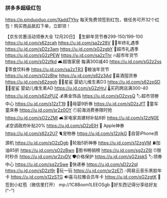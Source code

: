 ### 拼多多超级红包
https://p.pinduoduo.com/Xadd7Yhv
每天免费领签到红包，做任务可开32个红包！购买商品抵扣下单，立即领！

【京东优惠活动领券大全 12月20日】
🥟生鲜年货节券299-150/199-100
https://u.jd.com/s62zcah
https://u.jd.com/sa2z28V
🎅🏻年终礼遇季
https://u.jd.com/sD2z3am
https://u.jd.com/sG2zgbY
🎄超市礼遇季
https://u.jd.com/sG2zPEW 
https://u.jd.com/sa2zThr
🔥超市年货节
https://u.jd.com/sO2zfkd
🛋超值家居 每满300减40
https://u.jd.com/sG2z2ss
🛒零食饮料券
https://u.jd.com/sa2zTR3
🍚粮油年货节
https://u.jd.com/sO2zBIw
https://u.jd.com/s62z3Ad
🥃喜酒囤货券
https://u.jd.com/s62zgqh
👶🏻星鲨 婴幼儿维生素D3 
https://u.jd.com/s62zpSD
👶🏻星鲨 婴幼儿维生素AD
https://u.jd.com/sG2zHrJ
🌡买药跨店满300-40
https://u.jd.com/s62zPUZ
💰黄金饰品
https://u.jd.com/sO2zvsQ
🏷超市领劵中心
https://u.jd.com/s12zT19
👶🏻母婴9折券
https://u.jd.com/sD2zJfT
🛴童车童床券
https://u.jd.com/sr2z0OY
🕙前海消费券限时抢
https://u.jd.com/sO2zZMl
🛋家电家具建材补贴8折
https://u.jd.com/s12zN0E
💰空调政府补贴20% 
https://u.jd.com/sD2zEIH
 Apple神券
https://u.jd.com/s62z2U7
🐈宠物券
https://u.jd.com/s12zjkG
📱自营iPhone资源机
https://u.jd.com/sO2zDgb
🛞轮胎5折神券
https://u.jd.com/s12zgVM
⛽加油85折
https://u.jd.com/sO2zBwn
📖图书畅销榜
https://u.jd.com/sg2zZ6l
⏰限时秒杀
https://u.jd.com/sr2zvDV
🛡价格保护
https://u.jd.com/sG2zpk5
🏷领券中心
https://u.jd.com/sg2zSwe
🚚快递券
https://u.jd.com/sD2z2qI  
https://u.jd.com/sD2zl9r
🎰玩一玩
https://u.jd.com/sr2zE7l
🎶网易云音乐黑胶年卡
https://u.jd.com/s12zSTG
🔊喜马拉雅会员年卡
https://u.jd.com/sG2zgtK
🧧签到小虹苞（微信里打开）
mp://1C8Boxm1LEEOSgb
🌟好东西记得分享给好友(^-^)